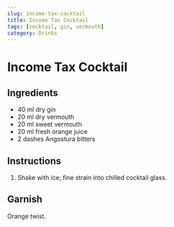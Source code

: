 ```yaml
---
slug: income-tax-cocktail
title: Income Tax Cocktail
tags: [cocktail, gin, vermouth]
category: Drinks
---
```


# Income Tax Cocktail

## Ingredients

- 40 ml dry gin
- 20 ml dry vermouth
- 20 ml sweet vermouth
- 20 ml fresh orange juice
- 2 dashes Angostura bitters

## Instructions

1. Shake with ice; fine strain into chilled cocktail glass.

## Garnish

Orange twist.
